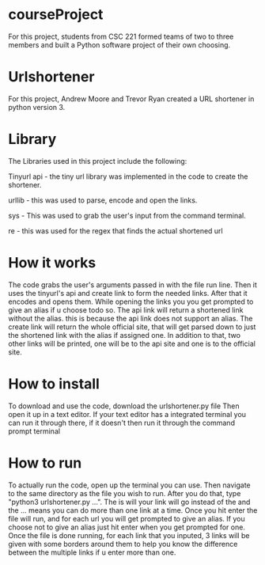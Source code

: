 # courseProject
For this project, students from CSC 221 formed teams of two to three members and built a Python software project of their own choosing.

# Urlshortener
For this project, Andrew Moore and Trevor Ryan created a URL shortener in python version 3.

# Library
The Libraries used in this project include the following:

  Tinyurl api - the tiny url library was implemented in the code to create the shortener.

  urllib - this was used to parse, encode and open the links.
  
  sys - This was used to grab the user's input from the command terminal.
  
  re - this was used for the regex that finds the actual shortened url

# How it works
The code grabs the user's arguments passed in with the file run line. Then it uses the tinyurl's api and create link to form the needed links. After that it encodes and opens them. While opening the links you you get prompted to give an alias if u choose todo so. The api link will return a shortened link without the alias. this is because the api link does not support an alias. The create link will return the whole official site, that will get parsed down to just the shortened link with the alias if assigned one. In addition to that, two other links will be printed, one will be to the api site and one is to the official site.

# How to install
To download and use the code, download the urlshortener.py file
Then open it up in a text editor.
If your text editor has a integrated terminal you can run it through there, if it doesn't then run it through the command prompt terminal

# How to run
To actually run the code, open up the terminal you can use.
Then navigate to the same directory as the file you wish to run.
After you do that, type "python3 urlshortener.py <url>...".
The <url> is will your link will go instead of the <url> and the ... means you can do more than one link at a time.
Once you hit enter the file will run, and for each url you will get prompted to give an alias. If you choose not to give an alias just hit enter when you get prompted for one. Once the file is done running, for each link that you inputed, 3 links will be given with some borders around them to help you know the difference between the multiple links if u enter more than one.
